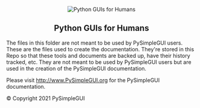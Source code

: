 
<p align="center">
  <img src="https://raw.githubusercontent.com/PySimpleGUI/PySimpleGUI/master/images/for_readme/Logo%20with%20text%20for%20GitHub%20Top.png" alt="Python GUIs for Humans">
  <h2 align="center">Python GUIs for Humans</h2>
</p>

The files in this folder are not meant to be used by PySimpleGUI users.  These are the files used to create the documentation.  They're stored in this Repo so that these tools and documents are backed up, have their history tracked, etc.  They are not meant to be used by PySimpleGUI users but are used in the creation of the PySimpleGUI documentation.

Please visit http://www.PySimpleGUI.org for the PySimpleGUI documentation.


&copy; Copyright 2021 PySimpleGUI
